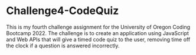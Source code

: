 # Challenge4-CodeQuiz
This is my fourth challenge assignment for the University of Oregon Coding Bootcamp 2022. The challenge is to create an application using JavaScript and Web APIs that will give a timed code quiz to the user, removing time off the clock if a question is answered incorrectly.
